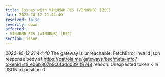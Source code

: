 ```yaml
---
title: Issues with VINUBNB PCS (VINUBNB) [BSC]
date: 2022-10-12 21:44:40
resolved: false
severity: down
affected:
- VINUBNB PCS (VINUBNB) [BSC]
section: issue
---
```


*2022-10-12 21:44:40* The gateway is unreachable: FetchError invalid json response body at https://patrola.me/gateways/bsc/meta-info?tokenId=tti_e06b807b9c6fadd0391f8748 reason: Unexpected token < in JSON at position 0